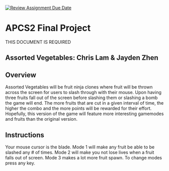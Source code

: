 [![Review Assignment Due Date](https://classroom.github.com/assets/deadline-readme-button-24ddc0f5d75046c5622901739e7c5dd533143b0c8e959d652212380cedb1ea36.svg)](https://classroom.github.com/a/syDSSnTt)
# APCS2 Final Project
THIS DOCUMENT IS REQUIRED
## Assorted Vegetables: Chris Lam & Jayden Zhen
## Overview
Assorted Vegetables will be fruit ninja clones where fruit will be thrown across the screen for users to slash through with their mouse. Upon having three fruits fall out of the screen before slashing them or slashing a bomb the game will end. The more fruits that are cut in a given interval of time, the higher the combo and the more points will be rewarded for their effort. Hopefully, this version of the game will feature more interesting gamemodes and fruits than the original version. 
## Instructions
Your mouse cursor is the blade. Mode 1 will make any fruit be able to be slashed any # of times. Mode 2 will make you not lose lives when a fruit falls out of screen. Mode 3 makes a lot more fruit spawn. To change modes press any key.